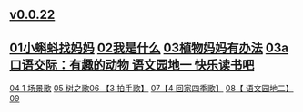 ## [v0.0.22](https://github.com/shanuan/chinese-grade-2a/edit/master/README.md)
## [01小蝌蚪找妈妈](01) [02我是什么](02) [03植物妈妈有办法](03) [03a 口语交际：有趣的动物 语文园地一 快乐读书吧](03a)
[04 1 场景歌](04) [05 树之歌](05)[06 【3 拍手歌】](06) [07【4 回家四季歌】](07) [08【 语文园地二】](08)[09](09)
